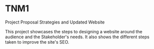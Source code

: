 # TNM1
Project Proposal Strategies and Updated Website

This project showcases the steps to designing a website around the audience and the Stakeholder's needs. It also shows the different steps taken to improve the site's SEO.
